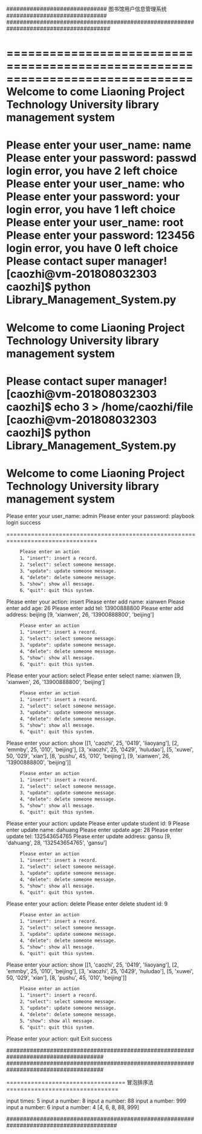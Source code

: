 ##############################   图书馆用户信息管理系统     ##############################
#######################################################################################

==============================================================================
Welcome to come Liaoning Project Technology University library management system
==============================================================================
 Please enter your user_name: name
 Please enter your password: passwd
login error, you have 2 left choice
 Please enter your user_name: who
 Please enter your password: your
login error, you have 1 left choice
 Please enter your user_name: root
 Please enter your password: 123456
login error, you have 0 left choice
Please contact super manager!
[caozhi@vm-201808032303 caozhi]$ python Library_Management_System.py
================================================================================
Welcome to come Liaoning Project Technology University library management system
================================================================================
Please contact super manager!
[caozhi@vm-201808032303 caozhi]$ echo 3 > /home/caozhi/file
[caozhi@vm-201808032303 caozhi]$ python Library_Management_System.py
================================================================================
Welcome to come Liaoning Project Technology University library management system
================================================================================
 Please enter your user_name: admin
 Please enter your password: playbook
 login success
 
================================================================================

         Please enter an action
         1、"insert": insert a record.
         2、"select": select someone message.
         3、"update": update someone message.
         4、"delete": delete someone message.
         5、"show": show all message.
         6、"quit": quit this system.

Please enter your action: insert
Please enter add name: xianwen
Please enter add age: 26
Please enter add tel: 13900888800
Please enter add address: beijing
[9, 'xianwen', 26, '13900888800', 'beijing']

         Please enter an action
         1、"insert": insert a record.
         2、"select": select someone message.
         3、"update": update someone message.
         4、"delete": delete someone message.
         5、"show": show all message.
         6、"quit": quit this system.

Please enter your action: select
Please enter select name: xianwen
[9, 'xianwen', 26, '13900888800', 'beijing']

         Please enter an action
         1、"insert": insert a record.
         2、"select": select someone message.
         3、"update": update someone message.
         4、"delete": delete someone message.
         5、"show": show all message.
         6、"quit": quit this system.

Please enter your action: show
[[1, 'caozhi', 25, '0419', 'liaoyang'], [2, 'emmby', 25, '010', 'beijing'], [3, 'xiaozhi', 25, '0429', 'huludao'], [5, 'xuwei', 50, '029', 'xian'], [8, 'pushu', 45, '010', 'beijing'], [9, 'xianwen', 26, '13900888800', 'beijing']]

         Please enter an action
         1、"insert": insert a record.
         2、"select": select someone message.
         3、"update": update someone message.
         4、"delete": delete someone message.
         5、"show": show all message.
         6、"quit": quit this system.

Please enter your action: update
Please enter update student id: 9
Please enter update name: dahuang
Please enter update age: 28
Please enter update tel: 132543654765
Please enter update address: gansu
[9, 'dahuang', 28, '132543654765', 'gansu']

         Please enter an action
         1、"insert": insert a record.
         2、"select": select someone message.
         3、"update": update someone message.
         4、"delete": delete someone message.
         5、"show": show all message.
         6、"quit": quit this system.

Please enter your action: delete
Please enter delete student id: 9

         Please enter an action
         1、"insert": insert a record.
         2、"select": select someone message.
         3、"update": update someone message.
         4、"delete": delete someone message.
         5、"show": show all message.
         6、"quit": quit this system.

Please enter your action: show
[[1, 'caozhi', 25, '0419', 'liaoyang'], [2, 'emmby', 25, '010', 'beijing'], [3, 'xiaozhi', 25, '0429', 'huludao'], [5, 'xuwei', 50, '029', 'xian'], [8, 'pushu', 45, '010', 'beijing']]

         Please enter an action
         1、"insert": insert a record.
         2、"select": select someone message.
         3、"update": update someone message.
         4、"delete": delete someone message.
         5、"show": show all message.
         6、"quit": quit this system.

Please enter your action: quit
Exit success

#####################################################################################
#####################################################################################

==================================     冒泡排序法     ================================

input times: 5
input a number: 8
input a number: 88
input a number: 999
input a number: 6
input a number: 4
[4, 6, 8, 88, 999]

#########################################################################################
